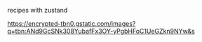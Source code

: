 recipes with zustand

https://encrypted-tbn0.gstatic.com/images?q=tbn:ANd9GcSNk308YubafFx3OY-yPgbHFoC1UeGZkn9NYw&s


